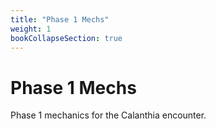```yaml
---
title: "Phase 1 Mechs"
weight: 1
bookCollapseSection: true
---
```


# Phase 1 Mechs

Phase 1 mechanics for the Calanthia encounter.
